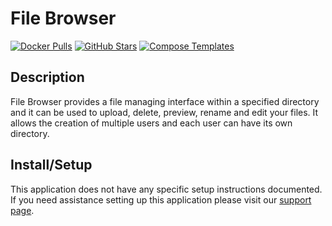 # File Browser

[![Docker Pulls](https://img.shields.io/docker/pulls/filebrowser/filebrowser?style=flat-square&color=607D8B&label=docker%20pulls&logo=docker)](https://hub.docker.com/r/filebrowser/filebrowser)
[![GitHub Stars](https://img.shields.io/github/stars/filebrowser/filebrowser?style=flat-square&color=607D8B&label=github%20stars&logo=github)](https://github.com/filebrowser/filebrowser)
[![Compose Templates](https://img.shields.io/static/v1?style=flat-square&color=607D8B&label=compose&message=templates)](https://github.com/jodfie/TrunkSTARTer/tree/master/compose/.apps/filebrowser)

## Description

File Browser provides a file managing interface within a specified directory and
it can be used to upload, delete, preview, rename and edit your files. It allows
the creation of multiple users and each user can have its own directory.

## Install/Setup

This application does not have any specific setup instructions documented. If
you need assistance setting up this application please visit our
[support page](https://trunkstarter.com/basics/support/).
